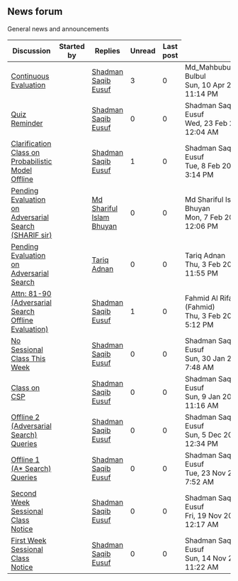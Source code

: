 <h2>News forum</h2>General news and announcements

<br />
<table><thead><tr><th>Discussion</th><th>Started by</th><th>Replies</th><th>Unread<a href="https://moodle.cse.buet.ac.bd/mod/forum/markposts.php?f=785&mark=read&returnpage=view.php"></a></th><th>Last post</th></tr></thead><tbody>
<tr><td><a href="Continuous%20Evaluation">Continuous Evaluation</a></td>
<td><a href="https://moodle.cse.buet.ac.bd/user/view.php?id=1531&course=649"></a></td>
<td><a href="https://moodle.cse.buet.ac.bd/user/view.php?id=1531&course=649">Shadman Saqib Eusuf</a></td>
<td>3</td>
<td>0</td>
<td>Md_Mahbubul_Haque Bulbul<br />Sun, 10 Apr 2022, 11:14 PM</td>
</tr>
<tr><td><a href="Quiz%20Reminder">Quiz Reminder</a></td>
<td><a href="https://moodle.cse.buet.ac.bd/user/view.php?id=1531&course=649"></a></td>
<td><a href="https://moodle.cse.buet.ac.bd/user/view.php?id=1531&course=649">Shadman Saqib Eusuf</a></td>
<td>0</td>
<td>0</td>
<td>Shadman Saqib Eusuf<br />Wed, 23 Feb 2022, 12:04 AM</td>
</tr>
<tr><td><a href="Clarification%20Class%20on%20Probabilistic%20Model%20Offline">Clarification Class on Probabilistic Model Offline</a></td>
<td><a href="https://moodle.cse.buet.ac.bd/user/view.php?id=1531&course=649"></a></td>
<td><a href="https://moodle.cse.buet.ac.bd/user/view.php?id=1531&course=649">Shadman Saqib Eusuf</a></td>
<td>1</td>
<td>0</td>
<td>Shadman Saqib Eusuf<br />Tue, 8 Feb 2022, 3:14 PM</td>
</tr>
<tr><td><a href="Pending%20Evaluation%20on%20Adversarial%20Search%20%28SHARIF%20sir%29">Pending Evaluation on Adversarial Search (SHARIF sir)</a></td>
<td><a href="https://moodle.cse.buet.ac.bd/user/view.php?id=1063&course=649"></a></td>
<td><a href="https://moodle.cse.buet.ac.bd/user/view.php?id=1063&course=649">Md Shariful Islam Bhuyan</a></td>
<td>0</td>
<td>0</td>
<td>Md Shariful Islam Bhuyan<br />Mon, 7 Feb 2022, 12:06 PM</td>
</tr>
<tr><td><a href="Pending%20Evaluation%20on%20Adversarial%20Search">Pending Evaluation on Adversarial Search</a></td>
<td><a href="https://moodle.cse.buet.ac.bd/user/view.php?id=1530&course=649"></a></td>
<td><a href="https://moodle.cse.buet.ac.bd/user/view.php?id=1530&course=649">Tariq Adnan</a></td>
<td>0</td>
<td>0</td>
<td>Tariq Adnan<br />Thu, 3 Feb 2022, 11:55 PM</td>
</tr>
<tr><td><a href="Attn%2081-90%20%28Adversarial%20Search%20Offline%20Evaluation%29">Attn: 81-90 (Adversarial Search Offline Evaluation)</a></td>
<td><a href="https://moodle.cse.buet.ac.bd/user/view.php?id=1531&course=649"></a></td>
<td><a href="https://moodle.cse.buet.ac.bd/user/view.php?id=1531&course=649">Shadman Saqib Eusuf</a></td>
<td>1</td>
<td>0</td>
<td>Fahmid Al Rifat (Fahmid)<br />Thu, 3 Feb 2022, 5:12 PM</td>
</tr>
<tr><td><a href="No%20Sessional%20Class%20This%20Week">No Sessional Class This Week</a></td>
<td><a href="https://moodle.cse.buet.ac.bd/user/view.php?id=1531&course=649"></a></td>
<td><a href="https://moodle.cse.buet.ac.bd/user/view.php?id=1531&course=649">Shadman Saqib Eusuf</a></td>
<td>0</td>
<td>0</td>
<td>Shadman Saqib Eusuf<br />Sun, 30 Jan 2022, 7:48 AM</td>
</tr>
<tr><td><a href="Class%20on%20CSP">Class on CSP</a></td>
<td><a href="https://moodle.cse.buet.ac.bd/user/view.php?id=1531&course=649"></a></td>
<td><a href="https://moodle.cse.buet.ac.bd/user/view.php?id=1531&course=649">Shadman Saqib Eusuf</a></td>
<td>0</td>
<td>0</td>
<td>Shadman Saqib Eusuf<br />Sun, 9 Jan 2022, 11:16 AM</td>
</tr>
<tr><td><a href="Offline%202%20%28Adversarial%20Search%29%20Queries">Offline 2 (Adversarial Search) Queries</a></td>
<td><a href="https://moodle.cse.buet.ac.bd/user/view.php?id=1531&course=649"></a></td>
<td><a href="https://moodle.cse.buet.ac.bd/user/view.php?id=1531&course=649">Shadman Saqib Eusuf</a></td>
<td>0</td>
<td>0</td>
<td>Shadman Saqib Eusuf<br />Sun, 5 Dec 2021, 12:34 PM</td>
</tr>
<tr><td><a href="Offline%201%20%28A%20Search%29%20Queries">Offline 1 (A* Search) Queries</a></td>
<td><a href="https://moodle.cse.buet.ac.bd/user/view.php?id=1531&course=649"></a></td>
<td><a href="https://moodle.cse.buet.ac.bd/user/view.php?id=1531&course=649">Shadman Saqib Eusuf</a></td>
<td>0</td>
<td>0</td>
<td>Shadman Saqib Eusuf<br />Tue, 23 Nov 2021, 7:52 AM</td>
</tr>
<tr><td><a href="Second%20Week%20Sessional%20Class%20Notice">Second Week Sessional Class Notice</a></td>
<td><a href="https://moodle.cse.buet.ac.bd/user/view.php?id=1531&course=649"></a></td>
<td><a href="https://moodle.cse.buet.ac.bd/user/view.php?id=1531&course=649">Shadman Saqib Eusuf</a></td>
<td>0</td>
<td>0</td>
<td>Shadman Saqib Eusuf<br />Fri, 19 Nov 2021, 12:17 AM</td>
</tr>
<tr><td><a href="First%20Week%20Sessional%20Class%20Notice">First Week Sessional Class Notice</a></td>
<td><a href="https://moodle.cse.buet.ac.bd/user/view.php?id=1531&course=649"></a></td>
<td><a href="https://moodle.cse.buet.ac.bd/user/view.php?id=1531&course=649">Shadman Saqib Eusuf</a></td>
<td>0</td>
<td>0</td>
<td>Shadman Saqib Eusuf<br />Sun, 14 Nov 2021, 11:22 AM</td>
</tr>
</tbody></table>


